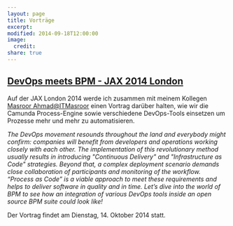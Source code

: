 ```yaml
---
layout: page
title: Vorträge
excerpt:
modified: 2014-09-18T12:00:00
image:
  credit:
share: true
---
```


## [DevOps meets BPM - JAX 2014 London](http://jaxlondon.com/2014/sessions/devops-meets-bpm)

Auf der JAX London 2014 werde ich zusammen mit meinem Kollegen
[Masroor Ahmad](www.masroor.de)[@ITMasroor](https://twitter.com/ITMasroor) einen
Vortrag darüber halten, wie wir die Camunda Process-Engine sowie verschiedene
DevOps-Tools einsetzen um Prozesse mehr und mehr zu automatisieren.

<cite>The DevOps movement resounds throughout the land and everybody might confirm:
companies will benefit from developers and operations working closely with each
other. The implementation of this revolutionary method usually results in
introducing "Continuous Delivery" and "Infrastructure as Code" strategies. Beyond
that, a complex deployment scenario demands close collaboration of participants
and monitoring of the workflow. “Process as Code” is a viable approach to meet
these requirements and helps to deliver software in quality and in time. Let’s
dive into the world of BPM to see how an integration of various DevOps tools
inside an open source BPM suite could look like!</cite>

Der Vortrag findet am Dienstag, 14. Oktober 2014 statt.
